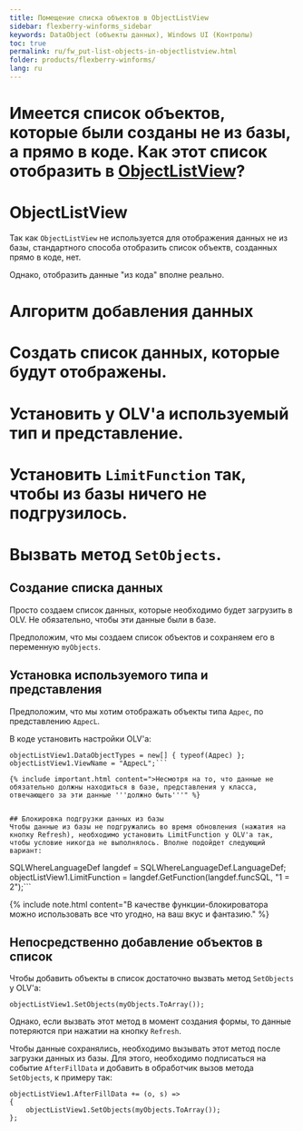 ```yaml
---
title: Помещение списка объектов в ObjectListView
sidebar: flexberry-winforms_sidebar
keywords: DataObject (объекты данных), Windows UI (Контролы)
toc: true
permalink: ru/fw_put-list-objects-in-objectlistview.html
folder: products/flexberry-winforms/
lang: ru
---
```


# Имеется список объектов, которые были созданы не из базы, а прямо в коде. Как этот список отобразить в [ObjectListView](fw_objectlistview.html)?

# ObjectListView

Так как `ObjectListView` не используется для отображения данных не из базы, стандартного способа отобразить список объектв, созданных прямо в коде, нет.

Однако, отобразить данные "из кода" вполне реально.

# Алгоритм добавления данных

# Создать список данных, которые будут отображены.
# Установить у OLV'а используемый тип и представление.
# Установить `LimitFunction` так, чтобы из базы ничего не подгрузилось.
# Вызвать метод `SetObjects`.

## Создание списка данных
Просто создаем список данных, которые необходимо будет загрузить в OLV. Не обязательно, чтобы эти данные были в базе.

Предположим, что мы создаем список объектов и сохраняем его в переменную `myObjects`.


## Установка используемого типа и представления
Предположим, что мы хотим отображать объекты типа `Адрес`, по представлению `АдресL`.

В коде установить настройки OLV'а:

```
objectListView1.DataObjectTypes = new[] { typeof(Адрес) };
objectListView1.ViewName = "АдресL";```

{% include important.html content=">Несмотря на то, что данные не обязательно должны находиться в базе, представления у класса, отвечающего за эти данные '''должно быть'''" %}


## Блокировка подгрузки данных из базы
Чтобы данные из базы не подгружались во время обновления (нажатия на кнопку Refresh), необходимо установить LimitFunction у OLV'а так, чтобы условие никогда не выполнялось. Вполне подойдет следующий вариант:

```
SQLWhereLanguageDef langdef = SQLWhereLanguageDef.LanguageDef;
objectListView1.LimitFunction = langdef.GetFunction(langdef.funcSQL, "1 = 2");```

{% include note.html content="В качестве функции-блокироватора можно использовать все что угодно, на ваш вкус и фантазию." %}

## Непосредственно добавление объектов в список
Чтобы добавить объекты в список достаточно вызвать метод `SetObjects` у OLV'a:

```
objectListView1.SetObjects(myObjects.ToArray());
```

Однако, если вызвать этот метод в момент создания формы, то данные потеряются при нажатии на кнопку `Refresh`.

Чтобы данные сохранялись, необходимо вызывать этот метод после загрузки данных из базы. Для этого, необходимо подписаться на событие `AfterFillData` и добавить в обработчик вызов метода `SetObjects`, к примеру так:

```
objectListView1.AfterFillData += (o, s) =>
{
	objectListView1.SetObjects(myObjects.ToArray());
};
```

